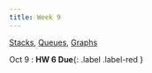 ```yaml
---
title: Week 9
---
```


[Stacks](https://docs.google.com/presentation/d/1WwVKsd1Kqk1YjKx1XvdptPg-FC5w78Wz7Tkq_pvloH0/edit#slide=id.p), [Queues](https://docs.google.com/presentation/d/15HGncEYGeU3IiV2kL38F_3uNWy1Xlzduk_U4T2dU4KQ/edit#slide=id.p), [Graphs](https://docs.google.com/presentation/d/1lU-8DwKHYyPITU2U1bVF3ihWA8tv7i9dTr1evD3R0_I/edit#slide=id.p)

Oct 9
:  **HW 6 Due**{: .label .label-red }

